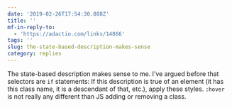 ```yaml
---
date: '2019-02-26T17:54:30.888Z'
title: ''
mf-in-reply-to:
  - 'https://adactio.com/links/14866'
tags: ''
slug: the-state-based-description-makes-sense
category: replies
---
```

The state-based description makes sense to me. I’ve argued before that selectors are `if` statements: If this description is true of an element (it has this class name, it is a descendant of that, etc.), apply these styles. `:hover` is not really any different than JS adding or removing a class.
